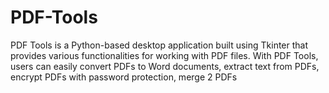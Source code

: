 # PDF-Tools
PDF Tools is a Python-based desktop application built using Tkinter that provides various functionalities for working with PDF files. With PDF Tools, users can easily convert PDFs to Word documents, extract text from PDFs, encrypt PDFs with password protection, merge 2 PDFs
